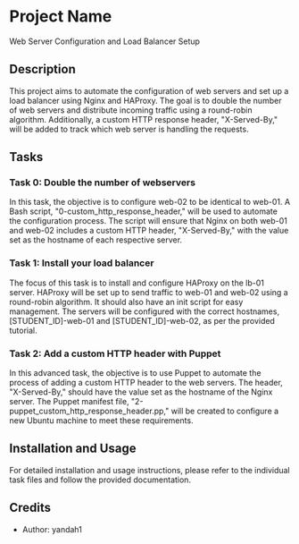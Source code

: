 # Project Name

Web Server Configuration and Load Balancer Setup

## Description

This project aims to automate the configuration of web servers and set up a load balancer using Nginx and HAProxy. The goal is to double the number of web servers and distribute incoming traffic using a round-robin algorithm. Additionally, a custom HTTP response header, "X-Served-By," will be added to track which web server is handling the requests.

## Tasks

### Task 0: Double the number of webservers

In this task, the objective is to configure web-02 to be identical to web-01. A Bash script, "0-custom_http_response_header," will be used to automate the configuration process. The script will ensure that Nginx on both web-01 and web-02 includes a custom HTTP header, "X-Served-By," with the value set as the hostname of each respective server.

### Task 1: Install your load balancer

The focus of this task is to install and configure HAProxy on the lb-01 server. HAProxy will be set up to send traffic to web-01 and web-02 using a round-robin algorithm. It should also have an init script for easy management. The servers will be configured with the correct hostnames, [STUDENT_ID]-web-01 and [STUDENT_ID]-web-02, as per the provided tutorial.

### Task 2: Add a custom HTTP header with Puppet

In this advanced task, the objective is to use Puppet to automate the process of adding a custom HTTP header to the web servers. The header, "X-Served-By," should have the value set as the hostname of the Nginx server. The Puppet manifest file, "2-puppet_custom_http_response_header.pp," will be created to configure a new Ubuntu machine to meet these requirements.

## Installation and Usage

For detailed installation and usage instructions, please refer to the individual task files and follow the provided documentation.

## Credits

- Author: yandah1
